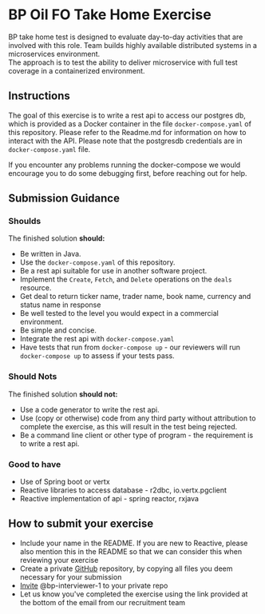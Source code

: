 # BP Oil FO Take Home Exercise

BP take home test is designed to evaluate day-to-day activities that are involved with this role.
Team builds highly available distributed systems in a microservices environment.  
The approach is to test the ability to deliver microservice with full test coverage in a containerized environment. 

## Instructions
The goal of this exercise is to write a rest api  to access our postgres db, which is provided as a Docker
container in the file `docker-compose.yaml` of this repository. Please refer to the
Readme.md for information on how to interact with the API. Please note that the postgresdb credentials are in `docker-compose.yaml` file.


If you encounter any problems running the docker-compose we would encourage you to do some debugging first,
before reaching out for help.



## Submission Guidance

### Shoulds

The finished solution **should:**
- Be written in Java.
- Use the `docker-compose.yaml` of this repository.
- Be a rest api suitable for use in another software project.
- Implement the `Create`, `Fetch`, and `Delete` operations on the `deals` resource.
- Get deal to return ticker name, trader name, book name, currency and status name in response
- Be well tested to the level you would expect in a commercial environment. 
- Be simple and concise.
- Integrate the rest api with `docker-compose.yaml `
- Have tests that run from `docker-compose up` - our reviewers will run `docker-compose up` to assess if your tests pass.

### Should Nots

The finished solution **should not:**
- Use a code generator to write the rest api.
- Use (copy or otherwise) code from any third party without attribution to complete the exercise, as this will result in the test being rejected.
- Be a command line client or other type of program - the requirement is to write a rest api.

### Good to have

- Use of Spring boot or vertx
- Reactive libraries to access database - r2dbc, io.vertx.pgclient
- Reactive implementation of api - spring reactor, rxjava

## How to submit your exercise

- Include your name in the README. If you are new to Reactive, please also mention this in the README so that we can consider this when reviewing your exercise
- Create a private [GitHub](https://help.github.com/en/articles/create-a-repo) repository, by copying all files you deem necessary for your submission
- [Invite](https://help.github.com/en/articles/inviting-collaborators-to-a-personal-repository) @bp-interviewer-1 to your private repo
- Let us know you've completed the exercise using the link provided at the bottom of the email from our recruitment team


